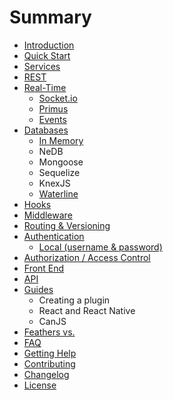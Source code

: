 # Summary

* [Introduction](README.md)
* [Quick Start](quick-start.md)
* [Services](services.md)
* [REST](providers.rest.md)
* [Real-Time](providers.real-time.md)
   * [Socket.io](providers.real-time.socket-io.md)
   * [Primus](providers.real-time.primus.md)
   * [Events](events.md)
* [Databases](databases.md)
   * [In Memory](db.in_memory.md)
   * NeDB
   * Mongoose
   * Sequelize
   * KnexJS
   * [Waterline](db.waterline.md)
* [Hooks](hooks.md)
* [Middleware](middleware.md)
* [Routing & Versioning](versioning.md)
* [Authentication](authentication.md)
   * [Local (username & password)](authentication.local.md)
* [Authorization / Access Control](authorization.md)
* [Front End](frontend.md)
* [API](api.md)
* [Guides](how_to.md)
   * Creating a plugin
   * React and React Native
   * CanJS
* [Feathers vs.](versus.md)
* [FAQ](faq.md)
* [Getting Help](getting-help.md)
* [Contributing](contributing.md)
* [Changelog](changelog.md)
* [License](license.md)

